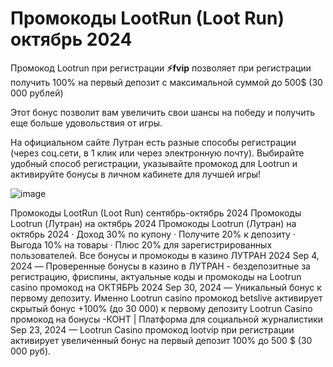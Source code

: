 # Промокоды LootRun (Loot Run) октябрь 2024

Промокод Lootrun при регистрации **⚡️fvip** позволяет при регистрации получить 100% на первый депозит с максимальной суммой до 500$ (30 000 рублей)

 Этот бонус позволит вам увеличить свои шансы на победу и получить еще больше удовольствия от игры.

На официальном сайте Лутран есть разные способы регистрации (через соц.сети, в 1 клик или через электронную почту). Выбирайте удобный способ регистрации, указывайте промокод для Lootrun и активируйте бонусы в личном кабинете для лучшей игры!

![image](https://github.com/user-attachments/assets/aab7dd15-5c18-4cf2-8622-e0d07d0cf65f)

Промокоды LootRun (Loot Run) сентябрь-октябрь 2024 Промокоды Lootrun (Лутран) на октябрь 2024 Промокоды Lootrun (Лутран) на октябрь 2024 · Доход 30% по купону · Получите 20% к депозиту · Выгода 10% на товары · Плюс 20% для зарегистрированных пользователей. Все бонусы и промокоды в казино ЛУТРАН 2024 Sep 4, 2024 — Проверенные бонусы в казино в ЛУТРАН - бездепозитные за регистрацию, фриспины, актуальные коды и промокоды на Lootrun casino промокод на ОКТЯБРЬ 2024 Sep 30, 2024 — Уникальный бонус к первому депозиту. Именно Lootrun casino промокод betslive активирует скрытый бонус +100% (до 30 000) к первому депозиту Lootrun Casino промокод на бонусы -КОНТ | Платформа для социальной журналистики Sep 23, 2024 — Lootrun Casino промокод lootvip при регистрации активирует увеличенный бонус на первый депозит 100% до 500 $ (30 000 руб).
